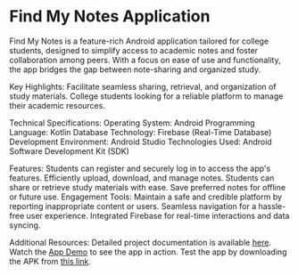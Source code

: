 # Find My Notes Application
Find My Notes is a feature-rich Android application tailored for college students, designed to simplify access to academic notes and foster collaboration among peers. With a focus on ease of use and functionality, the app bridges the gap between note-sharing and organized study.

Key Highlights:
Facilitate seamless sharing, retrieval, and organization of study materials.
College students looking for a reliable platform to manage their academic resources.

Technical Specifications:
Operating System: Android
Programming Language: Kotlin
Database Technology: Firebase (Real-Time Database)
Development Environment: Android Studio
Technologies Used: Android Software Development Kit (SDK)

Features:
Students can register and securely log in to access the app's features.
Efficiently upload, download, and manage notes.
Students can share or retrieve study materials with ease.
Save preferred notes for offline or future use.
Engagement Tools:
Maintain a safe and credible platform by reporting inappropriate content or users.
Seamless navigation for a hassle-free user experience.
Integrated Firebase for real-time interactions and data syncing.

Additional Resources:
Detailed project documentation is available [here](https://github.com/ksaverdekar3009/find_my_notes/raw/main/FIND%20MY%20NOTES%20APLLICATION.docx).
Watch the [App Demo](https://github.com/ksaverdekar3009/find_my_notes/raw/main/App%20Demo.mp4) to see the app in action.
Test the app by downloading the APK from [this link](https://github.com/ksaverdekar3009/find_my_notes/raw/main/app/debug/app-debug.apk).
